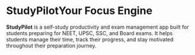 # StudyPilotYour Focus Engine

**StudyPilot** is a self-study productivity and exam management app built for students preparing for NEET, UPSC, SSC, and Board exams. It helps students manage their time, track their progress, and stay motivated throughout their preparation journey.
